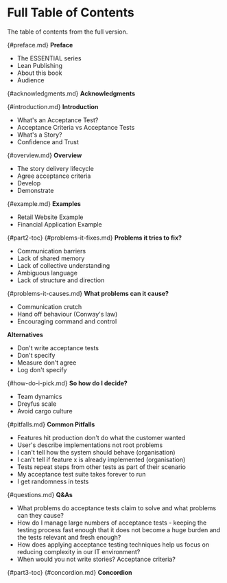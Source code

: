 # Full Table of Contents

The table of contents from the full version.

{#preface.md}
**Preface**

 * The ESSENTIAL series
 * Lean Publishing
 * About this book
 * Audience

{#acknowledgments.md}
**Acknowledgments**

{#introduction.md}
**Introduction**

 * What's an Acceptance Test?
 * Acceptance Criteria vs Acceptance Tests
 * What's a Story?
 * Confidence and Trust

{#overview.md}
**Overview**

 * The story delivery lifecycle
 * Agree acceptance criteria
 * Develop
 * Demonstrate

{#example.md}
**Examples**

 * Retail Website Example
 * Financial Application Example

{#part2-toc}
{#problems-it-fixes.md}
**Problems it tries to fix?**

 * Communication barriers
 * Lack of shared memory
 * Lack of collective understanding
 * Ambiguous language
 * Lack of structure and direction

{#problems-it-causes.md}
**What problems can it cause?**

 * Communication crutch
 * Hand off behaviour (Conway's law)
 * Encouraging command and control

**Alternatives**

 * Don't write acceptance tests
 * Don't specify
 * Measure don't agree
 * Log don't specify

{#how-do-i-pick.md}
**So how do I decide?**

 * Team dynamics
 * Dreyfus scale
 * Avoid cargo culture

{#pitfalls.md}
**Common Pitfalls**

 * Features hit production don't do what the customer wanted
 * User's describe implementations not root problems
 * I can't tell how the system should behave (organisation)
 * I can't tell if feature x is already implemented (organisation)
 * Tests repeat steps from other tests as part of their scenario
 * My acceptance test suite takes forever to run
 * I get randomness in tests

{#questions.md}
**Q&As**

 * What problems do acceptance tests claim to solve and what problems can they cause?
 * How do I manage large numbers of acceptance tests - keeping the testing process fast enough that it does not become a huge burden and the tests relevant and fresh enough?
 * How does applying acceptance testing techniques help us focus on reducing complexity in our IT environment?
 * When would you not write stories? Acceptance criteria?

{#part3-toc}
{#concordion.md}
**Concordion**